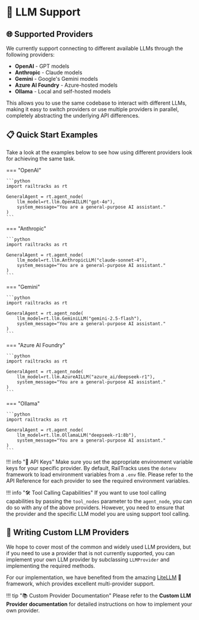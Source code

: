 # 🤖 LLM Support

## 🌐 Supported Providers

We currently support connecting to different available LLMs through the following providers:

- **OpenAI** - GPT models
- **Anthropic** - Claude models
- **Gemini** - Google's Gemini models
- **Azure AI Foundry** - Azure-hosted models
- **Ollama** - Local and self-hosted models

This allows you to use the same codebase to interact with different LLMs, making it easy to switch providers or use multiple providers in parallel, completely abstracting the underlying API differences.

## 📋 Quick Start Examples

Take a look at the examples below to see how using different providers look for achieving the same task.

=== "OpenAI"

    ```python
    import railtracks as rt

    GeneralAgent = rt.agent_node(
        llm_model=rt.llm.OpenAILLM("gpt-4o"),
        system_message="You are a general-purpose AI assistant."
    )
    ```

=== "Anthropic"

    ```python
    import railtracks as rt

    GeneralAgent = rt.agent_node(
        llm_model=rt.llm.AnthropicLLM("claude-sonnet-4"),
        system_message="You are a general-purpose AI assistant."
    )
    ```

=== "Gemini"

    ```python
    import railtracks as rt

    GeneralAgent = rt.agent_node(
        llm_model=rt.llm.GeminiLLM("gemini-2.5-flash"),
        system_message="You are a general-purpose AI assistant."
    )
    ```

=== "Azure AI Foundry"

    ```python
    import railtracks as rt

    GeneralAgent = rt.agent_node(
        llm_model=rt.llm.AzureAILLM("azure_ai/deepseek-r1"),
        system_message="You are a general-purpose AI assistant."
    )
    ```

=== "Ollama"

    ```python
    import railtracks as rt

    GeneralAgent = rt.agent_node(
        llm_model=rt.llm.OllamaLLM("deepseek-r1:8b"),
        system_message="You are a general-purpose AI assistant."
    )
    ```

!!! info "🔑 API Keys"
    Make sure you set the appropriate environment variable keys for your specific provider. By default, RailTracks uses the `dotenv` framework to load environment variables from a `.env` file. Please refer to the API Reference for each provider to see the required environment variables.

!!! info "🛠️ Tool Calling Capabilities"
    If you want to use tool calling capabilities by passing the `tool_nodes` parameter to the `agent_node`, you can do so with any of the above providers. However, you need to ensure that the provider and the specific LLM model you are using support tool calling.

## 🔧 Writing Custom LLM Providers
We hope to cover most of the common and widely used LLM providers, but if you need to use a provider that is not currently supported, you can implement your own LLM provider by subclassing `LLMProvider` and implementing the required methods. 

For our implementation, we have benefited from the amazing [LiteLLM](https://github.com/BerriAI/litellm) 🚀 framework, which provides excellent multi-provider support.

!!! tip "📚 Custom Provider Documentation"
    Please refer to the **Custom LLM Provider documentation** for detailed instructions on how to implement your own provider.

